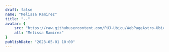 ```yaml
---
draft: false
name: "Melissa Ramirez"
title: "--"
avatar: {
    src: "https://raw.githubusercontent.com/PUJ-Ubicu/WebPageAstro-Ubicu/main/public/Equipo/MelissaRamirez400x400.JPG",
    alt: "Melissa Ramirez"
}
publishDate: "2023-05-01 10:00"
---
```

